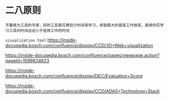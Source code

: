# 二八原则
`不要成为工具的专家，好的工具是花费较少时间来学习，即能极大的提高工作效率，是用你花学习工具的时间远远小于低效工作的时间`


`visualization tool`
https://inside-docupedia.bosch.com/confluence/display/CCD/3D+Web+visualization

https://inside-docupedia.bosch.com/confluence/pages/viewpage.action?pageId=1599824623

https://inside-docupedia.bosch.com/confluence/display/DEC/Evaluation+Score

https://inside-docupedia.bosch.com/confluence/display/CCD/ADAS+Technology+Stack